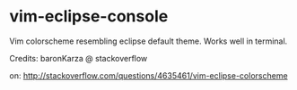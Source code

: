 # vim-eclipse-console

Vim colorscheme resembling eclipse default theme. Works well in terminal.

Credits: baronKarza @ stackoverflow

on: http://stackoverflow.com/questions/4635461/vim-eclipse-colorscheme
